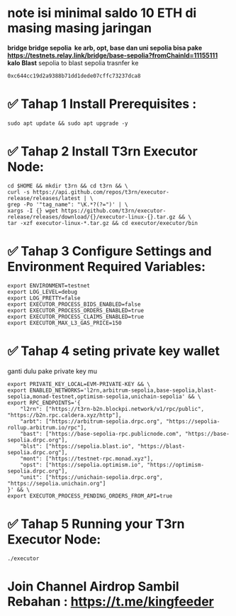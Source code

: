 # note isi minimal saldo 10 ETH di masing masing jaringan
**bridge bridge sepolia  ke arb, opt, base dan uni sepolia bisa pake 
https://testnets.relay.link/bridge/base-sepolia?fromChainId=11155111**
**kalo Blast**
sepolia to blast sepolia trasnfer ke 
```
0xc644cc19d2a9388b71dd1dede07cffc73237dca8
```

# ✅ Tahap 1 Install Prerequisites : 
```
sudo apt update && sudo apt upgrade -y
```
# ✅ Tahap 2 Install T3rn Executor Node:
```
cd $HOME && mkdir t3rn && cd t3rn && \
curl -s https://api.github.com/repos/t3rn/executor-release/releases/latest | \
grep -Po '"tag_name": "\K.*?(?=")' | \
xargs -I {} wget https://github.com/t3rn/executor-release/releases/download/{}/executor-linux-{}.tar.gz && \
tar -xzf executor-linux-*.tar.gz && cd executor/executor/bin
```
# ✅ Tahap 3 Configure Settings and Environment Required Variables: 
```
export ENVIRONMENT=testnet
export LOG_LEVEL=debug
export LOG_PRETTY=false
export EXECUTOR_PROCESS_BIDS_ENABLED=false
export EXECUTOR_PROCESS_ORDERS_ENABLED=true
export EXECUTOR_PROCESS_CLAIMS_ENABLED=true
export EXECUTOR_MAX_L3_GAS_PRICE=150
```

# ✅ Tahap 4 seting private key wallet
ganti dulu pake private key mu
```
export PRIVATE_KEY_LOCAL=EVM-PRIVATE-KEY && \
export ENABLED_NETWORKS='l2rn,arbitrum-sepolia,base-sepolia,blast-sepolia,monad-testnet,optimism-sepolia,unichain-sepolia' && \
export RPC_ENDPOINTS='{
    "l2rn": ["https://t3rn-b2n.blockpi.network/v1/rpc/public", "https://b2n.rpc.caldera.xyz/http"],
    "arbt": ["https://arbitrum-sepolia.drpc.org", "https://sepolia-rollup.arbitrum.io/rpc"],
    "bast": ["https://base-sepolia-rpc.publicnode.com", "https://base-sepolia.drpc.org"],
    "blst": ["https://sepolia.blast.io", "https://blast-sepolia.drpc.org"],
    "mont": ["https://testnet-rpc.monad.xyz"],
    "opst": ["https://sepolia.optimism.io", "https://optimism-sepolia.drpc.org"],
    "unit": ["https://unichain-sepolia.drpc.org", "https://sepolia.unichain.org"]
}' && \
export EXECUTOR_PROCESS_PENDING_ORDERS_FROM_API=true
```

# ✅ Tahap 5 Running your T3rn Executor Node:
```
./executor
```
# Join Channel Airdrop Sambil Rebahan : https://t.me/kingfeeder
